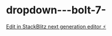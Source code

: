 # dropdown---bolt-7-

[Edit in StackBlitz next generation editor ⚡️](https://stackblitz.com/~/github.com/ResBolt/dropdown---bolt-7-)